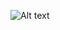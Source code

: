 ![Alt text](https://spotify-recently-played-readme.vercel.app/api?user=11142160157&unique={true|1|on|yes}&count=5&width=896)
